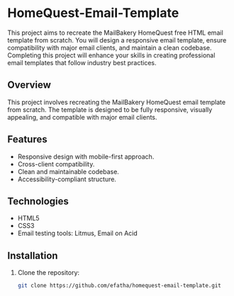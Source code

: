 # HomeQuest-Email-Template
This project aims to recreate the MailBakery HomeQuest free HTML email template from scratch. You will design a responsive email template, ensure compatibility with major email clients, and maintain a clean codebase. Completing this project will enhance your skills in creating professional email templates that follow industry best practices.

## Overview
This project involves recreating the MailBakery HomeQuest email template from scratch. The template is designed to be fully responsive, visually appealing, and compatible with major email clients.

## Features
- Responsive design with mobile-first approach.
- Cross-client compatibility.
- Clean and maintainable codebase.
- Accessibility-compliant structure.

## Technologies
- HTML5
- CSS3
- Email testing tools: Litmus, Email on Acid

## Installation
1. Clone the repository:
   ```bash
   git clone https://github.com/efatha/homequest-email-template.git
   